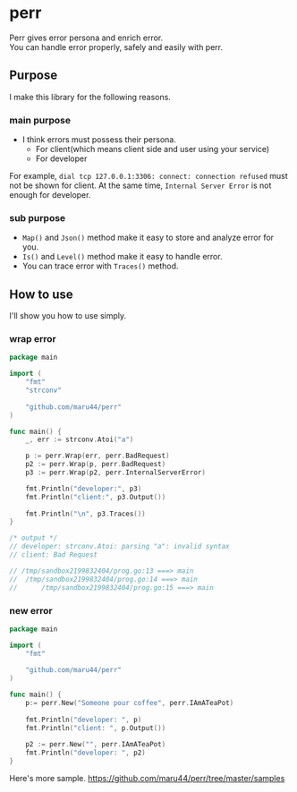 # perr
Perr gives error persona and enrich error.<br/>
You can handle error properly, safely and easily with perr.

## Purpose
I make this library for the following reasons.

### main purpose

- I think errors must possess their persona.
  - For client(which means client side and user using your service)
  - For developer

For example, `dial tcp 127.0.0.1:3306: connect: connection refused` must not be shown for client. At the same time, `Internal Server Error` is not enough for developer.

### sub purpose

- `Map()` and `Json()` method make it easy to store and analyze error for you.<br/>
- `Is()` and `Level()` method make it easy to handle error.<br/>
- You can trace error with `Traces()` method.

## How to use

I'll show you how to use simply.

### wrap error
```go:wrap.go
package main

import (
	"fmt"
	"strconv"
	
	"github.com/maru44/perr"
)

func main() {
	_, err := strconv.Atoi("a")

	p := perr.Wrap(err, perr.BadRequest)
	p2 := perr.Wrap(p, perr.BadRequest)
	p3 := perr.Wrap(p2, perr.InternalServerError)

	fmt.Println("developer:", p3)
	fmt.Println("client:", p3.Output())
	
	fmt.Println("\n", p3.Traces())
}

/* output */
// developer: strconv.Atoi: parsing "a": invalid syntax
// client: Bad Request

// /tmp/sandbox2199832404/prog.go:13 ===> main
//	/tmp/sandbox2199832404/prog.go:14 ===> main
//		/tmp/sandbox2199832404/prog.go:15 ===> main

```

### new error
```go:new.go
package main

import (
	"fmt"
	
	"github.com/maru44/perr"
)

func main() {
	p:= perr.New("Someone pour coffee", perr.IAmATeaPot)
	
	fmt.Println("developer: ", p)
	fmt.Println("client: ", p.Output())
	
	p2 := perr.New("", perr.IAmATeaPot)
	fmt.Println("developer: ", p2)
}

```

Here's more sample.
https://github.com/maru44/perr/tree/master/samples

